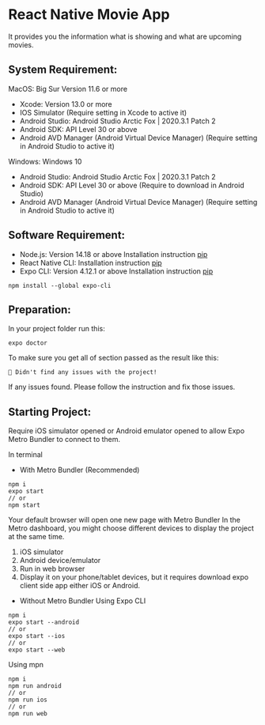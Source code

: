 # React Native Movie App

It provides you the information what is showing and what are upcoming movies.

## System Requirement:
MacOS: Big Sur Version 11.6 or more
  - Xcode: Version 13.0 or more
  - IOS Simulator (Require setting in Xcode to active it) 
  - Android Studio: Android Studio Arctic Fox | 2020.3.1 Patch 2
  - Android SDK: API Level 30 or above
  - Android AVD Manager (Android Virtual Device Manager) (Require setting in Android Studio to active it)

Windows: Windows 10
  - Android Studio: Android Studio Arctic Fox | 2020.3.1 Patch 2
  - Android SDK: API Level 30 or above (Require to download in Android Studio)
  - Android AVD Manager (Android Virtual Device Manager) (Require setting in Android Studio to active it)

## Software Requirement:
- Node.js: Version 14.18 or above
  Installation instruction [pip](https://nodejs.org/en/download/)
- React Native CLI:
  Installation instruction [pip](https://reactnative.dev/docs/environment-setup)
- Expo CLI: Version 4.12.1 or above
  Installation instruction [pip](https://reactnative.dev/docs/environment-setup)
```
npm install --global expo-cli
```

## Preparation:
In your project folder run this:
```
expo doctor
```
To make sure you get all of section passed as the result like this:
```
🎉 Didn't find any issues with the project!
```
If any issues found. Please follow the instruction and fix those issues.

## Starting Project: 
Require iOS simulator opened or Android emulator opened to allow Expo Metro Bundler to connect to them.

In terminal 
- With Metro Bundler (Recommended)
```
npm i
expo start 
// or 
npm start
```
Your default browser will open one new page with Metro Bundler
In the Metro dashboard, you might choose different devices to display the project at the same time.
1. iOS simulator
2. Android device/emulator
3. Run in web browser
4. Display it on your phone/tablet devices, but it requires download expo client side app either iOS or Android.

- Without Metro Bundler
Using Expo CLI
```
npm i
expo start --android
// or
expo start --ios
// or
expo start --web
```

Using mpn
```
npm i
npm run android
// or
npm run ios
// or
npm run web
